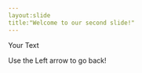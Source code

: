 ```yaml
---
layout:slide
title:"Welcome to our second slide!"
---
```

Your Text

Use the Left arrow to go back!

